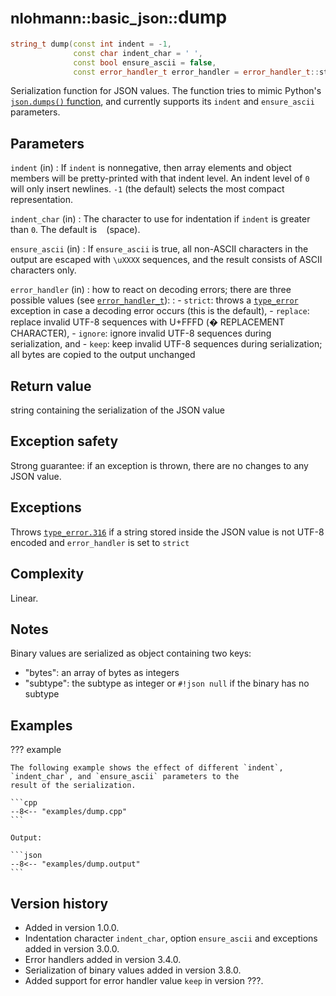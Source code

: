 # <small>nlohmann::basic_json::</small>dump

```cpp
string_t dump(const int indent = -1,
              const char indent_char = ' ',
              const bool ensure_ascii = false,
              const error_handler_t error_handler = error_handler_t::strict) const;
```

Serialization function for JSON values. The function tries to mimic Python's
[`json.dumps()` function](https://docs.python.org/2/library/json.html#json.dump), and currently  supports its `indent`
and `ensure_ascii` parameters.
    
## Parameters

`indent` (in)
:   If `indent` is nonnegative, then array elements and object members will be pretty-printed with that indent level. An
    indent level of `0` will only insert newlines. `-1` (the default) selects the most compact representation.

`indent_char` (in)
:   The character to use for indentation if `indent` is greater than `0`. The default is ` ` (space).

`ensure_ascii` (in)
:   If `ensure_ascii` is true, all non-ASCII characters in the output are escaped with `\uXXXX` sequences, and the
    result consists of ASCII characters only.

`error_handler` (in)
:   how to react on decoding errors; there are three possible values (see [`error_handler_t`](error_handler_t.md)):
:   - `strict`: throws a [`type_error`](../../home/exceptions.md#type-errors) exception in case a decoding error occurs (this is the default),
    - `replace`: replace invalid UTF-8 sequences with U+FFFD (� REPLACEMENT CHARACTER),
    - `ignore`: ignore invalid UTF-8 sequences during serialization, and
    - `keep`: keep invalid UTF-8 sequences during serialization; all bytes are copied to the output unchanged
    
## Return value

string containing the serialization of the JSON value

## Exception safety

Strong guarantee: if an exception is thrown, there are no changes to any JSON value.

## Exceptions

Throws [`type_error.316`](../../home/exceptions.md#jsonexceptiontype_error316) if a string stored inside the JSON value
is not UTF-8 encoded and `error_handler` is set to `strict`

## Complexity

Linear.

## Notes

Binary values are serialized as object containing two keys:

- "bytes": an array of bytes as integers
- "subtype": the subtype as integer or `#!json null` if the binary has no subtype

## Examples

??? example

    The following example shows the effect of different `indent`, `indent_char`, and `ensure_ascii` parameters to the
    result of the serialization.

    ```cpp
    --8<-- "examples/dump.cpp"
    ```
    
    Output:
    
    ```json
    --8<-- "examples/dump.output"
    ```

## Version history

- Added in version 1.0.0.
- Indentation character `indent_char`, option `ensure_ascii` and exceptions added in version 3.0.0.
- Error handlers added in version 3.4.0.
- Serialization of binary values added in version 3.8.0.
- Added support for error handler value `keep` in version ???.

